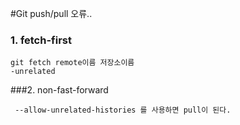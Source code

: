 #Git push/pull 오류..



### 1. fetch-first

```
git fetch remote이름 저장소이름
-unrelated
```



###2. non-fast-forward

```
 --allow-unrelated-histories 를 사용하면 pull이 된다.
```

